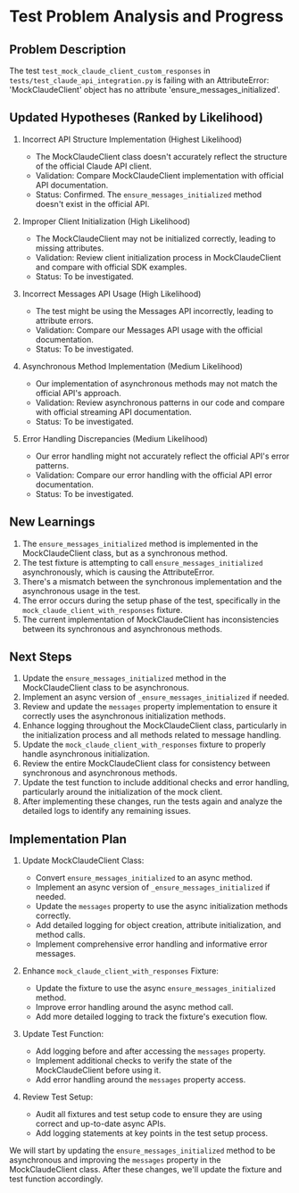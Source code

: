 # Test Problem Analysis and Progress

## Problem Description
The test `test_mock_claude_client_custom_responses` in `tests/test_claude_api_integration.py` is failing with an AttributeError: 'MockClaudeClient' object has no attribute 'ensure_messages_initialized'.

## Updated Hypotheses (Ranked by Likelihood)

1. Incorrect API Structure Implementation (Highest Likelihood)
   - The MockClaudeClient class doesn't accurately reflect the structure of the official Claude API client.
   - Validation: Compare MockClaudeClient implementation with official API documentation.
   - Status: Confirmed. The `ensure_messages_initialized` method doesn't exist in the official API.

2. Improper Client Initialization (High Likelihood)
   - The MockClaudeClient may not be initialized correctly, leading to missing attributes.
   - Validation: Review client initialization process in MockClaudeClient and compare with official SDK examples.
   - Status: To be investigated.

3. Incorrect Messages API Usage (High Likelihood)
   - The test might be using the Messages API incorrectly, leading to attribute errors.
   - Validation: Compare our Messages API usage with the official documentation.
   - Status: To be investigated.

4. Asynchronous Method Implementation (Medium Likelihood)
   - Our implementation of asynchronous methods may not match the official API's approach.
   - Validation: Review asynchronous patterns in our code and compare with official streaming API documentation.
   - Status: To be investigated.

5. Error Handling Discrepancies (Medium Likelihood)
   - Our error handling might not accurately reflect the official API's error patterns.
   - Validation: Compare our error handling with the official API error documentation.
   - Status: To be investigated.

## New Learnings

1. The `ensure_messages_initialized` method is implemented in the MockClaudeClient class, but as a synchronous method.
2. The test fixture is attempting to call `ensure_messages_initialized` asynchronously, which is causing the AttributeError.
3. There's a mismatch between the synchronous implementation and the asynchronous usage in the test.
4. The error occurs during the setup phase of the test, specifically in the `mock_claude_client_with_responses` fixture.
5. The current implementation of MockClaudeClient has inconsistencies between its synchronous and asynchronous methods.

## Next Steps

1. Update the `ensure_messages_initialized` method in the MockClaudeClient class to be asynchronous.
2. Implement an async version of `_ensure_messages_initialized` if needed.
3. Review and update the `messages` property implementation to ensure it correctly uses the asynchronous initialization methods.
4. Enhance logging throughout the MockClaudeClient class, particularly in the initialization process and all methods related to message handling.
5. Update the `mock_claude_client_with_responses` fixture to properly handle asynchronous initialization.
6. Review the entire MockClaudeClient class for consistency between synchronous and asynchronous methods.
7. Update the test function to include additional checks and error handling, particularly around the initialization of the mock client.
8. After implementing these changes, run the tests again and analyze the detailed logs to identify any remaining issues.

## Implementation Plan

1. Update MockClaudeClient Class:
   - Convert `ensure_messages_initialized` to an async method.
   - Implement an async version of `_ensure_messages_initialized` if needed.
   - Update the `messages` property to use the async initialization methods correctly.
   - Add detailed logging for object creation, attribute initialization, and method calls.
   - Implement comprehensive error handling and informative error messages.

2. Enhance `mock_claude_client_with_responses` Fixture:
   - Update the fixture to use the async `ensure_messages_initialized` method.
   - Improve error handling around the async method call.
   - Add more detailed logging to track the fixture's execution flow.

3. Update Test Function:
   - Add logging before and after accessing the `messages` property.
   - Implement additional checks to verify the state of the MockClaudeClient before using it.
   - Add error handling around the `messages` property access.

4. Review Test Setup:
   - Audit all fixtures and test setup code to ensure they are using correct and up-to-date async APIs.
   - Add logging statements at key points in the test setup process.

We will start by updating the `ensure_messages_initialized` method to be asynchronous and improving the `messages` property in the MockClaudeClient class. After these changes, we'll update the fixture and test function accordingly.
